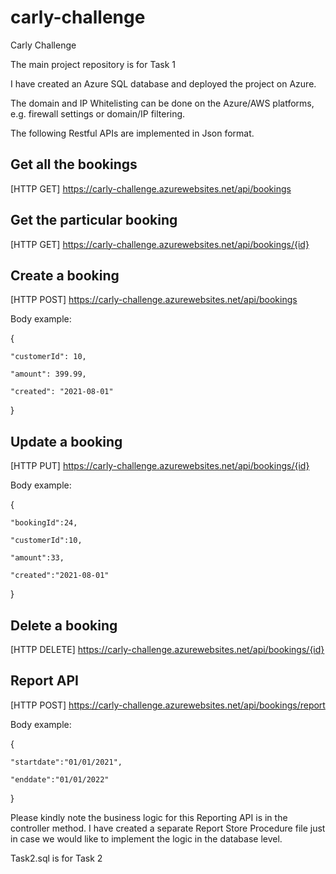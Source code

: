 # carly-challenge
Carly Challenge

The main project repository is for Task 1

I have created an Azure SQL database and deployed the project on Azure.

The domain and IP Whitelisting can be done on the Azure/AWS platforms, e.g. firewall settings or domain/IP filtering. 

The following Restful APIs are implemented in Json format.

## Get all the bookings

[HTTP GET]
https://carly-challenge.azurewebsites.net/api/bookings

## Get the particular booking

[HTTP GET]
https://carly-challenge.azurewebsites.net/api/bookings/{id}

## Create a booking

[HTTP POST]
https://carly-challenge.azurewebsites.net/api/bookings

Body example:

{

	"customerId": 10,

	"amount": 399.99,

	"created": "2021-08-01"
}

## Update a booking

[HTTP PUT]
https://carly-challenge.azurewebsites.net/api/bookings/{id}

Body example:

{
	
	"bookingId":24,

	"customerId":10,

	"amount":33,

	"created":"2021-08-01"

}

## Delete a booking

[HTTP DELETE]
https://carly-challenge.azurewebsites.net/api/bookings/{id}

## Report API

[HTTP POST]
https://carly-challenge.azurewebsites.net/api/bookings/report

Body example:

{
	
	"startdate":"01/01/2021",

	"enddate":"01/01/2022"

}

Please kindly note the business logic for this Reporting API is in the controller method.
I have created a separate Report Store Procedure file just in case we would like to implement the logic in the database level.

Task2.sql is for Task 2